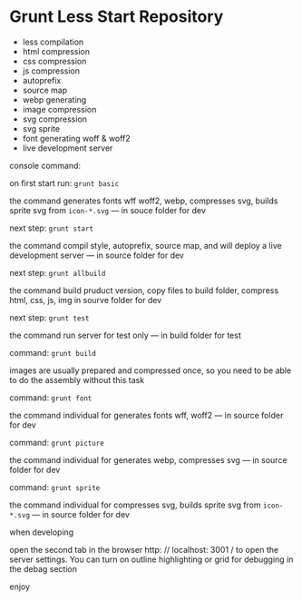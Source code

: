 # Grunt Less Start Repository

- less compilation
- html compression
- css compression
- js compression
- autoprefix
- source map
- webp generating
- image compression
- svg compression
- svg sprite
- font generating woff & woff2
- live development server

console command:

on first start run: `grunt basic`

the command generates fonts wff woff2, webp, compresses svg,
builds sprite svg from `icon-*.svg` — in souce folder for dev


next step: `grunt start`

the command compil style, autoprefix, source map, and will deploy a live development
server — in source folder for dev


next step: `grunt allbuild`

the command build pruduct version, copy files to build folder,
compress html, css, js, img  in sourve folder for dev


next step: `grunt test`

the command run server for test only — in build folder for test

command: `grunt build`

images are usually prepared and compressed once,
so you need to be able to do the assembly without this task


command: `grunt font`

the command individual for generates fonts
wff, woff2 — in source folder for dev


command: `grunt picture`

the command individual for generates
webp, compresses svg — in source folder for dev


command: `grunt sprite`

the command individual for compresses svg,
builds sprite svg from `icon-*.svg` — in source folder for dev

when developing

open the second tab in the browser
http: // localhost: 3001 /
to open the server settings.
You can turn on outline highlighting or grid for debugging
in the debag section

enjoy
